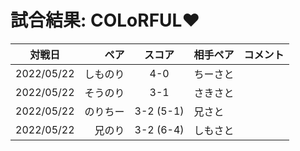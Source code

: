 # 試合結果: COLoRFUL❤️

| 対戦日 | ペア | スコア | 相手ペア | コメント |
| :---: | ----: | :---: | :---- | :---- |
| 2022/05/22 | しものり | 4-0 | ちーさと |   |
| 2022/05/22 | そうのり | 3-1 | さきさと |   |
| 2022/05/22 | のりちー | 3-2 (5-1) | 兄さと |   |
| 2022/05/22 | 兄のり | 3-2 (6-4) | しもさと |   |
